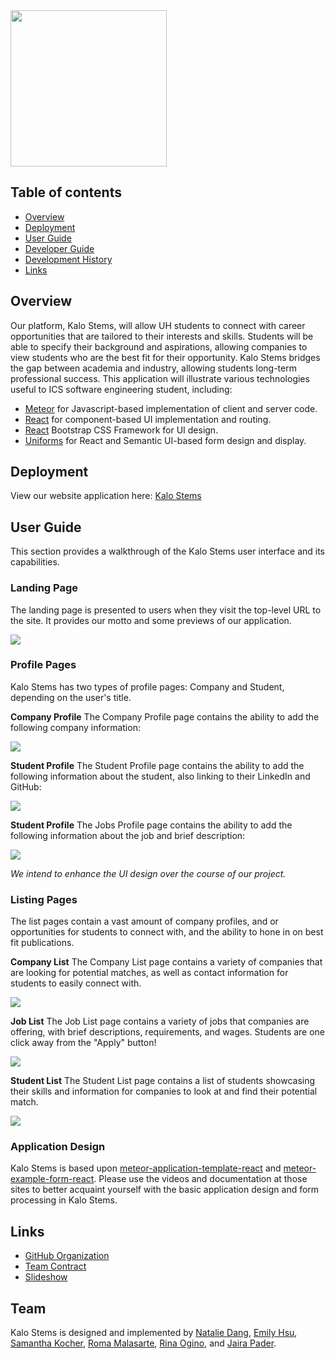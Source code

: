 <img src="img/Kalo-Stems-Logo.png" width="250"> 

## Table of contents

* [Overview](#overview)
* [Deployment](#deployment)
* [User Guide](#user-guide)
* [Developer Guide](#developer-guide)
* [Development History](#development-history)
* [Links](#links)

## Overview

Our platform, Kalo Stems, will allow UH students to connect with career opportunities that are tailored to their interests and skills. Students will be able to specify their background and aspirations, allowing companies to view students who are the best fit for their opportunity. Kalo Stems bridges the gap between academia and industry, allowing students long-term professional success. This application will illustrate various technologies useful to ICS software engineering student, including:

* [Meteor](https://www.meteor.com/) for Javascript-based implementation of client and server code.
* [React](https://react.dev/) for component-based UI implementation and routing.
* [React](https://react-bootstrap.github.io/) Bootstrap CSS Framework for UI design.
* [Uniforms](https://uniforms.tools/) for React and Semantic UI-based form design and display.

## Deployment
View our website application here: [Kalo Stems](http://146.190.131.126/)

## User Guide
This section provides a walkthrough of the Kalo Stems user interface and its capabilities.

### Landing Page
The landing page is presented to users when they visit the top-level URL to the site. It provides our motto and some previews of our application.

<img src="img/LandingPage.png">

### Profile Pages
Kalo Stems has two types of profile pages: Company and Student, depending on the user's title.

**Company Profile** The Company Profile page contains the ability to add the following company information:

<img src="img/AddCompanyProfilePage.png">

**Student Profile** The Student Profile page contains the ability to add the following information about the student, also linking to their LinkedIn and GitHub:

<img src="img/AddStudentProfilePage.png">

**Student Profile** The Jobs Profile page contains the ability to add the following information about the job and brief description:

<img src="img/AddJobsPage.png">

*We intend to enhance the UI design over the course of our project.*

### Listing Pages
The list pages contain a vast amount of company profiles, and or opportunities for students to connect with, and the ability to hone in on best fit publications.

**Company List** The Company List page contains a variety of companies that are looking for potential matches, as well as contact information for students to easily connect with.

<img src="img/ViewCompaniesPage.png">

**Job List** The Job List page contains a variety of jobs that companies are offering, with brief descriptions, requirements, and wages. Students are one click away from the "Apply" button!

<img src="img/ListJobsPage.png">

**Student List** The Student List page contains a list of students showcasing their skills and information for companies to look at and find their potential match.

<img src="img/ListStudent.png">

### Application Design
Kalo Stems is based upon [meteor-application-template-react](https://ics-software-engineering.github.io/meteor-application-template-react/) and [meteor-example-form-react](https://ics-software-engineering.github.io/meteor-example-form-react/).  Please use the videos and documentation at those sites to better acquaint yourself with the basic application design and form processing in Kalo Stems.

## Links
* [GitHub Organization](https://github.com/kalo-stems)
* [Team Contract](https://docs.google.com/document/d/1pQhVukBdsgP-iYddv36u0Z7tSdybe16vppzxzfB3U6Q/edit?usp=sharing)
* [Slideshow](https://www.canva.com/design/DAGBZoxKtCk/fQQk6ZFbjSCNc1vgeSsEIQ/edit)

## Team
Kalo Stems is designed and implemented by [Natalie Dang](https://ndang562.github.io/), [Emily Hsu](https://ehsugit.github.io/), [Samantha Kocher](https://samanthakocher.github.io/), [Roma Malasarte](https://romamalasarte.github.io/), [Rina Ogino](https://rinaogino.github.io/), and [Jaira Pader](https://jairabp.github.io/).